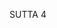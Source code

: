 SUTTA 4

[^56]: MA says that Jāṇussoni was not a given name but an honorific title meaning "royal chaplain" (purohita) bestowed on him by the king. MN 27 is also addressed to the brahmin Jāṇussoni.

[^57]: Bhoto Gotamassa sa janatā ditṭhānugatim āpajjati. Nim renders: "Do these people follow the implications of Master Gotama's view?" And Horner: "These people emulate the views of the honoured Gotama" (MLS 1:22). MA, too, glosses: "These people have the same view, opinion, outlook as Master Gotama." However, it makes much better sense in this context to read dittha not as a sandhi form of ditthi, but as the past participle, and to take this phrase as meaning "following what they have seen of him," i.e., his example. This meaning is clearly required by the phrase in its appearances at SN ii.203, AN i.126, AN iii.108, 251, 422.

[^58]: Nim originally had rendered this phrase as "perfect in understanding," and the corresponding phrase in the preceding section as "perfect in concentration." However, since it seems inappropriate to ascribe perfection in samädhi and pañña to the Bodhisatta prior to his enlightenment, I have chosen to render the suffix sampanna throughout as "possessed of." MA explains that this is neither the wisdom of insight nor of the path, but the wisdom that defines the nature of its object (ārammanavavatthānapaññā).

[^59]: The Indian year, according to the ancient system inherited by Buddhism, is divided into three seasons - the cold season, the hot season, and the rainy season - each lasting for four months. The four months are subdivided into eight fortnights (pakkha), the third and the seventh containing fourteen days and the others fifteen days. Within each fortnight, the nights of the full moon and the new moon (either the fourteenth or fifteenth) and the night of the half-moon (the eighth) are regarded as especially auspicious. Within Buddhism these days become the Uposatha, the days of religious observance. On the full moon and new moon days the bhikkhus recite their
code of precepts and lay people visit the monasteries to listen to sermons and to practise meditation.

[^60]: The four postures (iriyapatha) often mentioned in the Buddhist texts are walking, standing, sitting, and lying down.

[^61]: Beginning with this section, the Buddha shows the course of practice that led him to the peak of non-delusion.

[^62]: MA says that the Bodhisatta developed the four jhānas using mindfulness of breathing as his meditation subject.

[^63]: Explained in detail at Vsm XIII, 13-71.

[^64]: Explained in detail at Vsm XIII, 72-101.

[^65]: MA: Having shown the Four Noble Truths in their own nature (that is, in terms of suffering), the passage on the taints is stated to show them indirectly by way of the defilements.

[^66]: According to MA, the phrase "When I knew and saw thus" refers to insight and the path, which reaches its climax in the path of arahantship; the phrase "my mind was liberated" shows the moment of the fruit; and the phrase "there came the knowledge: 'It is liberated'" shows reviewing knowledge (see Vsm XXII, 20-21), as does the next sentence beginning "I directly knew."

[^67]: This is the stock canonical announcement of final knowledge or arahantship. MA explains that the statement "Birth is destroyed" means that any type of birth that might have arisen if the path had not been developed has been rendered incapable of arising by the development of the path. The "holy life" that has been lived is the holy life of the path (maggabrahmacariya). The phrase "what had to be done has been done" (katañ karantyañ) indicates that the four tasks of the noble path - fully understanding suffering, abandoning its origin, realising its cessation, and developing the path - have now all been completed for each of the four supramundane paths. The fourth phrase, nāparain itthattāya, is glossed by MA thus: "Now there is no need for me to develop the path again for 'such a state,' i.e., for the sixteenfold function (of the path) or for the destruction of the defilements. Or alternatively: after 'such a state,' i.e., the continuum of aggregates now occurring, there is no further continuum of aggregates for me. These five aggregates, having been
fully understood, stand like trees that are cut at the root. With the cessation of the last consciousness, they will be extinguished like a fire without fuel." I have opted for the second of these interpretations, but take itthattāya as a dative. The word, which literally means "the state of this" or "the state of thus," implies manifestation in a concrete state of existence. Nim had rendered: "There is no more of this beyond."

[^68]: MA: He has "compassion for future generations" insofar as later generations of monks, seeing that the Buddha resorted to forest dwellings, will follow his example and thus hasten their progress towards making an end of suffering.

